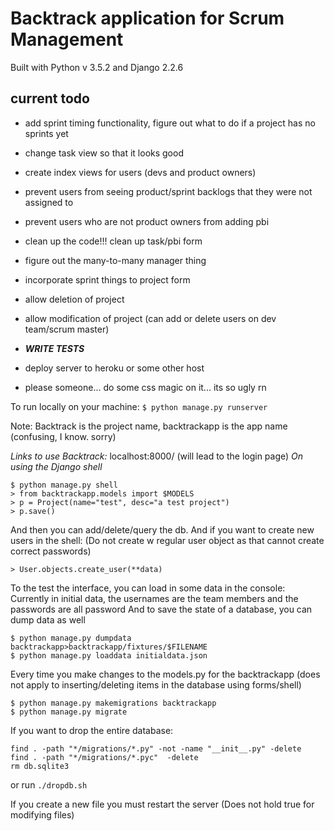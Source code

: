 # Backtrack application for Scrum Management
Built with Python v 3.5.2 and Django 2.2.6

## current todo
* add sprint timing functionality, figure out what to do if a project has no sprints yet
* change task view so that it looks good

* create index views for users (devs and product owners)
* prevent users from seeing product/sprint backlogs that they were not assigned to
* prevent users who are not product owners from adding pbi

* clean up the code!!! clean up task/pbi form
* figure out the many-to-many manager thing

* incorporate sprint things to project form
* allow deletion of project
* allow modification of project (can add or delete users on dev team/scrum master)

* ***WRITE TESTS***
* deploy server to heroku or some other host
* please someone... do some css magic on it... its so ugly rn

To run locally on your machine:
`$ python manage.py runserver`

Note: Backtrack is the project name, backtrackapp is the app name (confusing, I know. sorry)

*Links to use Backtrack:*
localhost:8000/
(will lead to the login page)
*On using the Django shell*
```
$ python manage.py shell
> from backtrackapp.models import $MODELS
> p = Project(name="test", desc="a test project")
> p.save()
```
And then you can add/delete/query the db.
And if you want to create new users in the shell:
(Do not create w regular user object as that cannot create correct passwords)
```
> User.objects.create_user(**data)
```
To the test the interface, you can load in some data in the console:
Currently in initial data, the usernames are the team members and the passwords are all password
And to save the state of a database, you can dump data as well
```
$ python manage.py dumpdata backtrackapp>backtrackapp/fixtures/$FILENAME
$ python manage.py loaddata initialdata.json
```

Every time you make changes to the models.py for the backtrackapp (does not apply to inserting/deleting items in the database using forms/shell)
```
$ python manage.py makemigrations backtrackapp
$ python manage.py migrate
```

If you want to drop the entire database:
```
find . -path "*/migrations/*.py" -not -name "__init__.py" -delete
find . -path "*/migrations/*.pyc"  -delete
rm db.sqlite3
```
or run `./dropdb.sh`


If you create a new file you must restart the server
(Does not hold true for modifying files)

